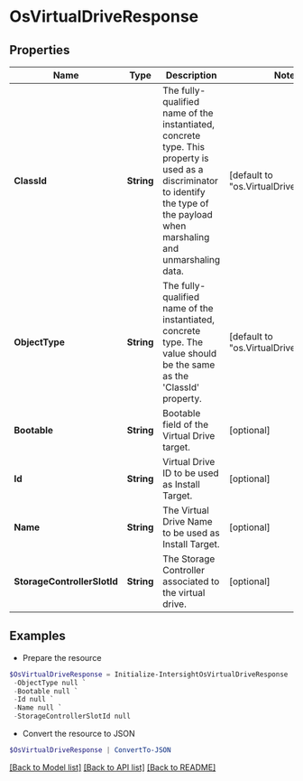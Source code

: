 # OsVirtualDriveResponse
## Properties

Name | Type | Description | Notes
------------ | ------------- | ------------- | -------------
**ClassId** | **String** | The fully-qualified name of the instantiated, concrete type. This property is used as a discriminator to identify the type of the payload when marshaling and unmarshaling data. | [default to "os.VirtualDriveResponse"]
**ObjectType** | **String** | The fully-qualified name of the instantiated, concrete type. The value should be the same as the &#39;ClassId&#39; property. | [default to "os.VirtualDriveResponse"]
**Bootable** | **String** | Bootable field of the Virtual Drive target. | [optional] 
**Id** | **String** | Virtual Drive ID to be used as Install Target. | [optional] 
**Name** | **String** | The Virtual Drive Name to be used as Install Target. | [optional] 
**StorageControllerSlotId** | **String** | The Storage Controller associated to the virtual drive. | [optional] 

## Examples

- Prepare the resource
```powershell
$OsVirtualDriveResponse = Initialize-IntersightOsVirtualDriveResponse  -ClassId null `
 -ObjectType null `
 -Bootable null `
 -Id null `
 -Name null `
 -StorageControllerSlotId null
```

- Convert the resource to JSON
```powershell
$OsVirtualDriveResponse | ConvertTo-JSON
```

[[Back to Model list]](../README.md#documentation-for-models) [[Back to API list]](../README.md#documentation-for-api-endpoints) [[Back to README]](../README.md)

